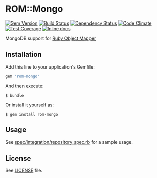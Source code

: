 [gem]: https://rubygems.org/gems/rom-mongo
[travis]: https://travis-ci.org/rom-rb/rom-mongo
[gemnasium]: https://gemnasium.com/rom-rb/rom-mongo
[codeclimate]: https://codeclimate.com/github/rom-rb/rom-mongo
[inchpages]: http://inch-ci.org/github/rom-rb/rom-mongo

# ROM::Mongo

[![Gem Version](https://badge.fury.io/rb/rom-mongo.svg)][gem]
[![Build Status](https://travis-ci.org/rom-rb/rom-mongo.svg?branch=master)][travis]
[![Dependency Status](https://gemnasium.com/rom-rb/rom-mongo.png)][gemnasium]
[![Code Climate](https://codeclimate.com/github/rom-rb/rom-mongo/badges/gpa.svg)][codeclimate]
[![Test Coverage](https://codeclimate.com/github/rom-rb/rom-mongo/badges/coverage.svg)][codeclimate]
[![Inline docs](http://inch-ci.org/github/rom-rb/rom-mongo.svg?branch=master)][inchpages]

MongoDB support for [Ruby Object Mapper](https://github.com/rom-rb/rom)

## Installation

Add this line to your application's Gemfile:

```ruby
gem 'rom-mongo'
```

And then execute:

    $ bundle

Or install it yourself as:

    $ gem install rom-mongo

## Usage

See [spec/integration/repository_spec.rb](spec/integration/repository_spec.rb) for a sample usage.

## License

See [LICENSE](LICENSE) file.
